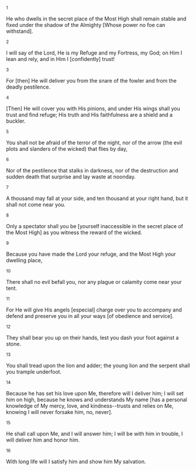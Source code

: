 <sup>1</sup> 

He who dwells in the secret place of the Most High shall remain stable and fixed under the shadow of the Almighty [Whose power no foe can withstand]. 

<sup>2</sup> 

I will say of the Lord, He is my Refuge and my Fortress, my God; on Him I lean and rely, and in Him I [confidently] trust! 

<sup>3</sup> 

For [then] He will deliver you from the snare of the fowler and from the deadly pestilence. 

<sup>4</sup> 

[Then] He will cover you with His pinions, and under His wings shall you trust and find refuge; His truth and His faithfulness are a shield and a buckler. 

<sup>5</sup> 

You shall not be afraid of the terror of the night, nor of the arrow (the evil plots and slanders of the wicked) that flies by day, 

<sup>6</sup> 

Nor of the pestilence that stalks in darkness, nor of the destruction and sudden death that surprise and lay waste at noonday. 

<sup>7</sup> 

A thousand may fall at your side, and ten thousand at your right hand, but it shall not come near you. 

<sup>8</sup> 

Only a spectator shall you be [yourself inaccessible in the secret place of the Most High] as you witness the reward of the wicked. 

<sup>9</sup> 

Because you have made the Lord your refuge, and the Most High your dwelling place, 

<sup>10</sup> 

There shall no evil befall you, nor any plague or calamity come near your tent. 

<sup>11</sup> 

For He will give His angels [especial] charge over you to accompany and defend and preserve you in all your ways [of obedience and service]. 

<sup>12</sup> 

They shall bear you up on their hands, lest you dash your foot against a stone. 

<sup>13</sup> 

You shall tread upon the lion and adder; the young lion and the serpent shall you trample underfoot. 

<sup>14</sup> 

Because he has set his love upon Me, therefore will I deliver him; I will set him on high, because he knows and understands My name [has a personal knowledge of My mercy, love, and kindness--trusts and relies on Me, knowing I will never forsake him, no, never]. 

<sup>15</sup> 

He shall call upon Me, and I will answer him; I will be with him in trouble, I will deliver him and honor him. 

<sup>16</sup> 

With long life will I satisfy him and show him My salvation.